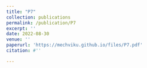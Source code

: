 ```yaml
---
title: "P7"
collection: publications
permalink: /publication/P7
excerpt: ''
date: 2022-08-30
venue: ''
paperurl: 'https://mechviku.github.io/files/P7.pdf'
citation: #''

---
```


[Download paper here]: (https://mechviku.github.io/files/P7.pdf)






